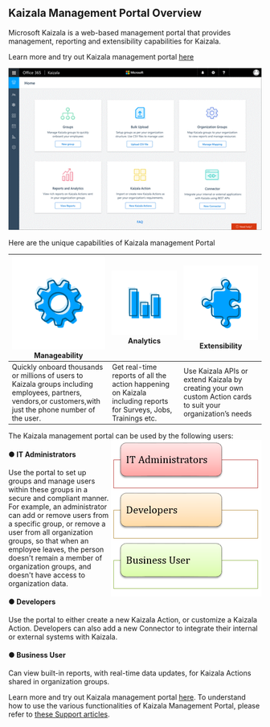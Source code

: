 ## Kaizala Management Portal Overview

Microsoft Kaizala is a web-based management portal that provides management, reporting and extensibility capabilities for Kaizala.

 Learn more and try out Kaizala management portal [here][1] 

[1]: https://manage.kaiza.la/

![](Images/Managment%20Portal.png)

Here are the unique capabilities of Kaizala management Portal 

| <a href="https://support.office.com/en-us/article/kaizala-groups-858bead0-f99b-4215-83c6-b8812bbe3edd?ui=en-US&rs=en-US&ad=US ">![](Images/Manageability.png)</a>  Manageability | <a href="/office365/kaizala/action-reports">![](Images/Analytics.png)</a> Analytics |<a href="/kaizala/connectors/setup"> ![](Images/Extensibilty.png)</a> Extensibility |
| ------------- | ------------- |------------- |
| Quickly onboard thousands or millions of users to Kaizala groups including employees, partners, vendors,or customers,with just the phone number of the user.|Get real-time reports of all the action happening on Kaizala including reports for Surveys, Jobs, Trainings etc. |Use Kaizala APIs or extend Kaizala by creating your own custom Action cards to suit your organization’s needs|

The Kaizala management portal can be used by the following users: <img align="right" src="Images/IT%20Administrator.PNG">

#### ●    IT Administrators
Use the portal to set up groups and manage users within these groups in a secure and compliant manner. For example, an administrator can add or remove users from a specific group, or remove a user from all organization groups, so that when an employee leaves, the person doesn't remain a member of organization groups, and doesn't have access to organization data.
#### ●    Developers
Use the portal to either create a new Kaizala Action, or customize a Kaizala Action. Developers can also add a new Connector to integrate their internal or external systems with Kaizala.
#### ●    Business User
Can view built-in reports, with real-time data updates, for Kaizala Actions shared in organization groups.

Learn more and try out Kaizala management portal [here](https://manage.kaiza.la/). To understand how to use the various functionalities of Kaizala Management Portal, please refer to [these Support articles](https://support.office.com/en-us/article/About-Kaizala-Management-Portal-2046ddba-06fb-49c9-b6d6-a4777e8a556f?ui=en-US&rs=en-IN&ad=IN).
